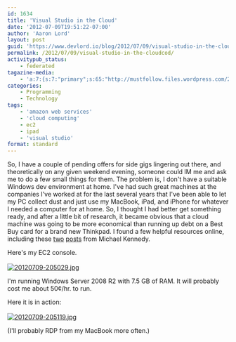 ```yaml
---
id: 1634
title: 'Visual Studio in the Cloud'
date: '2012-07-09T19:51:22-07:00'
author: 'Aaron Lord'
layout: post
guid: 'https://www.devlord.io/blog/2012/07/09/visual-studio-in-the-cloudcod/'
permalink: /2012/07/09/visual-studio-in-the-cloudcod/
activitypub_status:
    - federated
tagazine-media:
    - 'a:7:{s:7:"primary";s:65:"http://mustfollow.files.wordpress.com/2012/07/20120709-205029.jpg";s:6:"images";a:2:{s:65:"http://mustfollow.files.wordpress.com/2012/07/20120709-205029.jpg";a:6:{s:8:"file_url";s:65:"http://mustfollow.files.wordpress.com/2012/07/20120709-205029.jpg";s:5:"width";s:4:"1024";s:6:"height";s:3:"768";s:4:"type";s:5:"image";s:4:"area";s:6:"786432";s:9:"file_path";s:0:"";}s:65:"http://mustfollow.files.wordpress.com/2012/07/20120709-205119.jpg";a:6:{s:8:"file_url";s:65:"http://mustfollow.files.wordpress.com/2012/07/20120709-205119.jpg";s:5:"width";s:4:"1024";s:6:"height";s:3:"768";s:4:"type";s:5:"image";s:4:"area";s:6:"786432";s:9:"file_path";s:0:"";}}s:6:"videos";a:0:{}s:11:"image_count";s:1:"2";s:6:"author";s:8:"28099389";s:7:"blog_id";s:8:"28571045";s:9:"mod_stamp";s:19:"2012-07-10 04:00:56";}'
categories:
    - Programming
    - Technology
tags:
    - 'amazon web services'
    - 'cloud computing'
    - ec2
    - ipad
    - 'visual studio'
format: standard
---
```


So, I have a couple of pending offers for side gigs lingering out there, and theoretically on any given weekend evening, someone could IM me and ask me to do a few small things for them. The problem is, I don't have a suitable Windows dev environment at home. I've had such great machines at the companies I've worked at for the last several years that I've been able to let my PC collect dust and just use my MacBook, iPad, and iPhone for whatever I needed a computer for at home. So, I thought I had better get something ready, and after a little bit of research, it became obvious that a cloud machine was going to be more economical than running up debt on a Best Buy card for a brand new Thinkpad. I found a few helpful resources online, including these <a href="http://blog.michaelckennedy.net/2011/06/13/building-a-cloud-os-for-net-developers-part-2/">two</a> <a href="http://www.michaelckennedy.net/blog/2010/01/31/BuildingWindowsMachinesInAmazonEC2.aspx">posts</a> from Michael Kennedy.

Here's my EC2 console.<br /><br /><a href="/blog/wp-content/uploads/2012/07/20120709-205029.jpg"><img src="/blog/wp-content/uploads/2012/07/20120709-205029.jpg" alt="20120709-205029.jpg" class="alignnone size-full" /></a>

I'm running Windows Server 2008 R2 with 7.5 GB of RAM. It will probably cost me about 50¢/hr. to run.

Here it is in action:<br /><br /><a href="/blog/wp-content/uploads/2012/07/20120709-205119.jpg"><img src="/blog/wp-content/uploads/2012/07/20120709-205119.jpg" alt="20120709-205119.jpg" class="alignnone size-full" /></a>

(I'll probably RDP from my MacBook more often.)